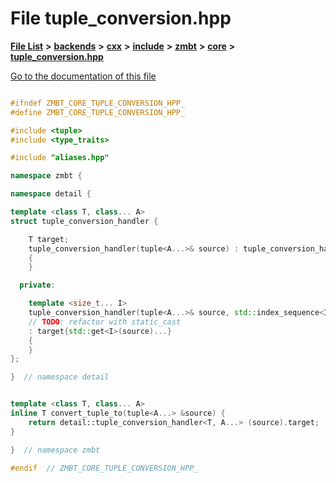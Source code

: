 

# File tuple\_conversion.hpp

[**File List**](files.md) **>** [**backends**](dir_e0e3bad64fbfd08934d555b945409197.md) **>** [**cxx**](dir_2a0640ff8f8d193383b3226ce9e70e40.md) **>** [**include**](dir_33cabc3ab2bb40d6ea24a24cae2f30b8.md) **>** [**zmbt**](dir_2115e3e51895e4107b806d6d2319263e.md) **>** [**core**](dir_1dfd3566c4a6f6e15f69daa4a04e2d4f.md) **>** [**tuple\_conversion.hpp**](tuple__conversion_8hpp.md)

[Go to the documentation of this file](tuple__conversion_8hpp.md)


```C++

#ifndef ZMBT_CORE_TUPLE_CONVERSION_HPP_
#define ZMBT_CORE_TUPLE_CONVERSION_HPP_

#include <tuple>
#include <type_traits>

#include "aliases.hpp"

namespace zmbt {

namespace detail {

template <class T, class... A>
struct tuple_conversion_handler {

    T target;
    tuple_conversion_handler(tuple<A...>& source) : tuple_conversion_handler{source, std::make_index_sequence<sizeof...(A)>()}
    {
    }

  private:

    template <size_t... I>
    tuple_conversion_handler(tuple<A...>& source, std::index_sequence<I...>)
    // TODO: refactor with static_cast
    : target{std::get<I>(source)...}
    {
    }
};

}  // namespace detail


template <class T, class... A>
inline T convert_tuple_to(tuple<A...> &source) {
    return detail::tuple_conversion_handler<T, A...> (source).target;
}

}  // namespace zmbt

#endif  // ZMBT_CORE_TUPLE_CONVERSION_HPP_
```


